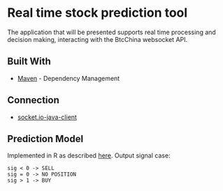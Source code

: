 # Real time stock prediction tool
The application that will be presented supports real time processing and decision making, interacting with the BtcChina websocket API.

## Built With
* [Maven](https://maven.apache.org/) - Dependency Management
## Connection
* [socket.io-java-client](https://github.com/nkzawa/socket.io-java-client)
## Prediction Model
Implemented in R as described [here](https://dspace.mit.edu/openaccess-disseminate/1721.1/101044).
Output signal case:
```
sig < 0	-> SELL
sig = 0	-> NO POSITION
sig > 1	-> BUY
```

